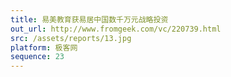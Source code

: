 ```yaml
---
title: 易美教育获易居中国数千万元战略投资
out_url: http://www.fromgeek.com/vc/220739.html
src: /assets/reports/13.jpg
platform: 极客网
sequence: 23
---
```

